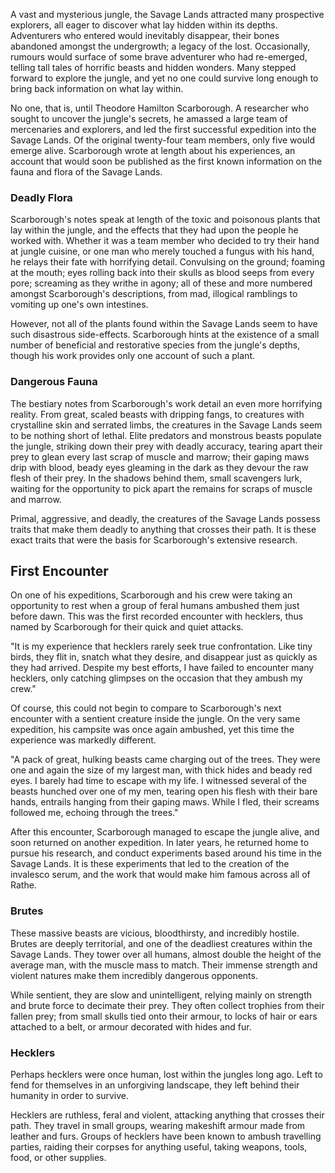 A vast and mysterious jungle, the Savage Lands attracted many prospective explorers, all eager to discover what lay hidden within its depths. Adventurers who entered would inevitably disappear, their bones abandoned amongst the undergrowth; a legacy of the lost. Occasionally, rumours would surface of some brave adventurer who had re-emerged, telling tall tales of horrific beasts and hidden wonders. Many stepped forward to explore the jungle, and yet no one could survive long enough to bring back information on what lay within.

No one, that is, until Theodore Hamilton Scarborough. A researcher who sought to uncover the jungle's secrets, he amassed a large team of mercenaries and explorers, and led the first successful expedition into the Savage Lands. Of the original twenty-four team members, only five would emerge alive. Scarborough wrote at length about his experiences, an account that would soon be published as the first known information on the fauna and flora of the Savage Lands.

### Deadly Flora
Scarborough's notes speak at length of the toxic and poisonous plants that lay within the jungle, and the effects that they had upon the people he worked with. Whether it was a team member who decided to try their hand at jungle cuisine, or one man who merely touched a fungus with his hand, he relays their fate with horrifying detail. Convulsing on the ground; foaming at the mouth; eyes rolling back into their skulls as blood seeps from every pore; screaming as they writhe in agony; all of these and more numbered amongst Scarborough's descriptions, from mad, illogical ramblings to vomiting up one's own intestines.

However, not all of the plants found within the Savage Lands seem to have such disastrous side-effects. Scarborough hints at the existence of a small number of beneficial and restorative species from the jungle's depths, though his work provides only one account of such a plant.

### Dangerous Fauna
The bestiary notes from Scarborough's work detail an even more horrifying reality. From great, scaled beasts with dripping fangs, to creatures with crystalline skin and serrated limbs, the creatures in the Savage Lands seem to be nothing short of lethal. Elite predators and monstrous beasts populate the jungle, striking down their prey with deadly accuracy, tearing apart their prey to glean every last scrap of muscle and marrow; their gaping maws drip with blood, beady eyes gleaming in the dark as they devour the raw flesh of their prey. In the shadows behind them, small scavengers lurk, waiting for the opportunity to pick apart the remains for scraps of muscle and marrow.

Primal, aggressive, and deadly, the creatures of the Savage Lands possess traits that make them deadly to anything that crosses their path. It is these exact traits that were the basis for Scarborough's extensive research.

## First Encounter
On one of his expeditions, Scarborough and his crew were taking an opportunity to rest when a group of feral humans ambushed them just before dawn. This was the first recorded encounter with hecklers, thus named by Scarborough for their quick and quiet attacks.

"It is my experience that hecklers rarely seek true confrontation. Like tiny birds, they flit in, snatch what they desire, and disappear just as quickly as they had arrived. Despite my best efforts, I have failed to encounter many hecklers, only catching glimpses on the occasion that they ambush my crew."

Of course, this could not begin to compare to Scarborough's next encounter with a sentient creature inside the jungle. On the very same expedition, his campsite was once again ambushed, yet this time the experience was markedly different.

"A pack of great, hulking beasts came charging out of the trees. They were one and again the size of my largest man, with thick hides and beady red eyes. I barely had time to escape with my life. I witnessed several of the beasts hunched over one of my men, tearing open his flesh with their bare hands, entrails hanging from their gaping maws. While I fled, their screams followed me, echoing through the trees."

After this encounter, Scarborough managed to escape the jungle alive, and soon returned on another expedition. In later years, he returned home to pursue his research, and conduct experiments based around his time in the Savage Lands. It is these experiments that led to the creation of the invalesco serum, and the work that would make him famous across all of Rathe.

### Brutes
These massive beasts are vicious, bloodthirsty, and incredibly hostile. Brutes are deeply territorial, and one of the deadliest creatures within the Savage Lands. They tower over all humans, almost double the height of the average man, with the muscle mass to match. Their immense strength and violent natures make them incredibly dangerous opponents.

While sentient, they are slow and unintelligent, relying mainly on strength and brute force to decimate their prey. They often collect trophies from their fallen prey; from small skulls tied onto their armour, to locks of hair or ears attached to a belt, or armour decorated with hides and fur.

### Hecklers

Perhaps hecklers were once human, lost within the jungles long ago. Left to fend for themselves in an unforgiving landscape, they left behind their humanity in order to survive.

Hecklers are ruthless, feral and violent, attacking anything that crosses their path. They travel in small groups, wearing makeshift armour made from leather and furs. Groups of hecklers have been known to ambush travelling parties, raiding their corpses for anything useful, taking weapons, tools, food, or other supplies.
